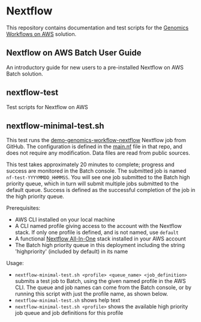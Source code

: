 # Nextflow

This repository contains documentation and test scripts for the [Genomics Workflows on AWS](https://docs.opendata.aws/genomics-workflows/) solution.

## Nextflow on AWS Batch User Guide

An introductory guide for new users to a pre-installed Nextflow on AWS Batch solution.

## nextflow-test
Test scripts for Nextflow on AWS

## nextflow-minimal-test.sh

This test runs the [demo-genomics-workflow-nextflow](https://github.com/wleepang/demo-genomics-workflow-nextflow) Nextflow job from GitHub.  The configuration is defined in the [main.nf](https://github.com/wleepang/demo-genomics-workflow-nextflow/blob/master/main.nf) file in that repo, and does not require any modification.  Data files are read from public sources.  

This test takes approximately 20 minutes to complete; progress and success are monitored in the Batch console.  The submitted job is named `nf-test-YYYYMMDD_HHMMSS`.  You will see one job submitted to the Batch high priority queue, which in turn will submit multiple jobs submitted to the default queue.  Success is defined as the successful completion of the job in the high priority queue.

Prerequisites:
* AWS CLI installed on your local machine
* A CLI named profile giving access to the account with the Nextflow stack.  If only one profile is defined, and is not named, use `default`
* A functional [Nextflow All-In-One](https://github.com/aws-samples/aws-genomics-workflows/blob/master/src/templates/nextflow/nextflow-aio.template.yaml) stack installed in your AWS account
* The Batch high priority queue in this deployment including the string 'highpriority' (included by default) in its name

Usage:
* `nextflow-minimal-test.sh <profile> <queue_name> <job_definition>` submits a test job to Batch, using the given named profile in the AWS CLI.  The queue and job names can come from the Batch console, or by running this script with just the profile name, as shown below.
* `nextflow-minimal-test.sh` shows help text
* `nextflow-minimal-test.sh <profile>` shows the available high priority job queue and job definitions for this profile
